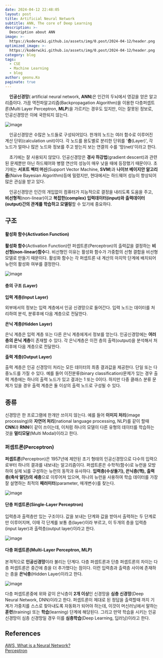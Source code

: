 ```yaml
---
date: 2024-04-12 22:48:05
layout: post
title: Artificial Neural Network
subtitle: ANN, The core of Deep Learning
description: >-
  Description about ANN
image: >-
  https://koderwiki.github.io/assets/img/0.post/2024-04-12/header.png
optimized_image: >-
  https://koderwiki.github.io/assets/img/0.post/2024-04-12/header.png
category: blog
tags:
  - CSE
  - Machine Learning
  - blog
author: geonu.Ko
paginate: true
---
```


&emsp;**인공신경망**( artificial neural network, **ANN**)은 인간의 두뇌에서 영감을 얻은 알고리즘이다. 가끔 역전파알고리즘(Backpropagation Algorithm)을 이용한 다층퍼셉트론(Multi Layer Perceptron, **MLP**)을 가르키는 경우도 있지만, 이는 잘못된 정보로, 인공신경망은 이에 국한되지 않는다.

![image](https://github.com/KoderWiki/koderwiki.github.io/assets/153072257/136be932-a3c7-4bb6-8e2a-b32a14db6b23)

&emsp;인공신경망은 수많은 노드들로 구성되어있다. 한개의 노드는 여러 함수로 이루어진 계산 단위(calculation unit)이다. 각 노드를 용도별로 분리한 단위를 '**층**(Layer)', 각 노드가 얼마나 많은 노드와 정보를 주고 받는지 보는 연결의 수를 '망(net)'이라고 한다.

&emsp;초기에는 잘 사용되지 않았다. 인공신경망은 **경사 하강법**(gradient descent)과 관련된 문제뿐만 아닌 하드웨어와 병렬 연산의 성능이 매우 낮을 때에 등장했기 때문이다. 초기에는 **서포트 벡터 머신**(Support Vector Machine, **SVM**)과 **나이브 베이지안 알고리즘**(Naive Bayesian Algorithm)등에 밀렸지만, 현대에서는 하드웨어 성능이 향상되어 많은 관심을 받고 있다.

&emsp;인공신경망은 인간의 개입없이 컴퓨터가 지능적으로 결정을 내리도록 도움을 주고, **비선형적**(non-linear)이고 **복잡한(complex) 입력데이터(input)와 출력데이터(output)간의 관계를 학습하고 모델링**할 수 있기에 중요하다.

## 구조

#### 활성화 함수(Activation Function)

**활성화 함수**(Activation Function)란 퍼셉트론(Perceptron)의 출력값을 결정하는 **비선형(non-linear)함수**다. 비선형인 이유는 활성화 함수가 가중합의 선형 결합을 비선형 모델로 만들기 때문이다. 활성화 함수는 각 퍼셉트론 내 계산의 마지막 단계에 배치되어 뉴런의 활성화 여부를 결정한다.

![image](https://github.com/KoderWiki/koderwiki.github.io/assets/153072257/282a341f-0eaf-475e-b128-c503d3791908)

#### 층의 구조 (Layer)

**입력 계층(Input Layer)**

외부에서의 정보는 입력 계층에서 인공 신경망으로 들어간다. 입력 노드는 데이터를 처리하여 분석, 분류후에 다음 계층으로 전달한다.

**은닉 계층(Hidden Layer)**

은닉 계층은 입력 계층 또는 다른 은닉 계층에게서 정보를 얻는다. 인공신경망에는 **여러 층의 은닉 계층**이 존재할 수 있다. 각 은닉계층은 이전 층의 출력(output)을 분석해서 처리후에 다음 계층으로 전달한다.

**출력 계층(Output Layer)**

출력 계층은 인공 신경망이 처리는 모든 데이터의 최종 결과값을 제공한다. 단일 또는 다중노드를 가질 수 있다. 예를 들어 이진분류(binary classification)문제가 있는 경우 출력 계층에는 하나의 출력 노드가 있고 결과는 1 또는 0이다. 하지만 다중 클래스 분류 문제가 있을 경우 출력 계층은 둘 이상의 출력 노드로 구성될 수 있다.

## 종류

신경망은 한 프로그램에 한개만 쓰이지 않는다. 예를 들어 **이미지 처리**(image processing)와 **자연어 처리**(national language processing, NLP)를 같이 할때 **CNN**과 **RNN**이 같이 쓰이는데, 이처럼 하나의 모델이 다른 유형의 데이터를 학습하는 것을 **멀티모달**(Multi Modal)이라고 한다.

### 퍼셉트론(Perceptron)

**퍼셉트론**(Perceptron)은 1957년에 제안된 초기 형태의 인공신경망으로 다수의 입력으로부터 하나의 결과를 내보내는 알고리즘이다. 퍼셉트론은 수학적(함수)로 뉴런을 모방하여 실제 뇌를 구성하는 뉴런의 동작과 유사하다. **입력층(수상돌기), 은닉층(핵), 출력층(축삭 말단)의 세층**으로 이루어져 있으며, 하나의 뉴런을 사용하여 학습 데이터를 가장 잘 설명하는 최적의 **패러미터**(parameter, 매개변수)를 찾는다.

![image](https://github.com/KoderWiki/koderwiki.github.io/assets/153072257/262558e7-4cd3-49da-9b7a-d5d20ec80d0a)

#### 단층 퍼셉트론(Single-Layer Perceptron)

입력층과 출력층만 있는 구조이다. 값을 보내는 단계와 값을 받아서 출력하는 두 단계로만 이루어지며, 이때 각 단계를 보통 층(layer)이라 부르고, 이 두개의 층을 입력층(input layer)과 출력층(output layer)이라고 한다.

![image](https://github.com/KoderWiki/koderwiki.github.io/assets/153072257/07c7e6ff-2a0b-410d-8de1-c89099748c06)

#### 다층 펴셉트론(Multi-Layer Perceptron, MLP)

본격적으로 **인공신경망**이라 불리는 단계다. 다층 퍼셉트론과 단층 퍼셉트론의 차이는 다층 퍼셉트론은 중간에 층을 더 추가했다는 점이다. 이런 입력층과 출력층 사이에 존재하는 층을 **은닉층**(Hidden Layer)이라고 한다.

![image](https://github.com/KoderWiki/koderwiki.github.io/assets/153072257/3b1ecfcd-01ed-4c89-93fd-cb3efd89d531)

다층 퍼셉트론중에 위와 같이 은닉층이 **2개 이상**인 신경망을 **심층 신경망**(Deep Neural Network, DNN)이라고 한다. 퍼셉트론이 제대로 된 정답을 출력할때 까지 기계가 가중치를 스스로 찾아내도록 자동화가 되어야 하는데, 이것이 머신러닝에서 말하는 **훈련**(training) 또는 **학습**(learning) 단계에 해당된다. 그리고 만약 학습을 시키는 인공신경망이 심층 신경망일 경우 이를 **심층학습**(Deep Learning, 딥러닝)이라고 한다.



## References

[AWS, What is a Neural Network?](https://aws.amazon.com/what-is/neural-network/?nc1=h_ls) <br>
[Perceptron](https://wikidocs.net/24958) <br>
















